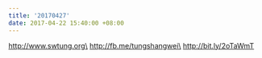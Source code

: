 ```yaml
---
title: '20170427'
date: 2017-04-22 15:40:00 +08:00
---
```


http://www.swtung.org\
http://fb.me/tungshangwei\
http://bit.ly/2oTaWmT